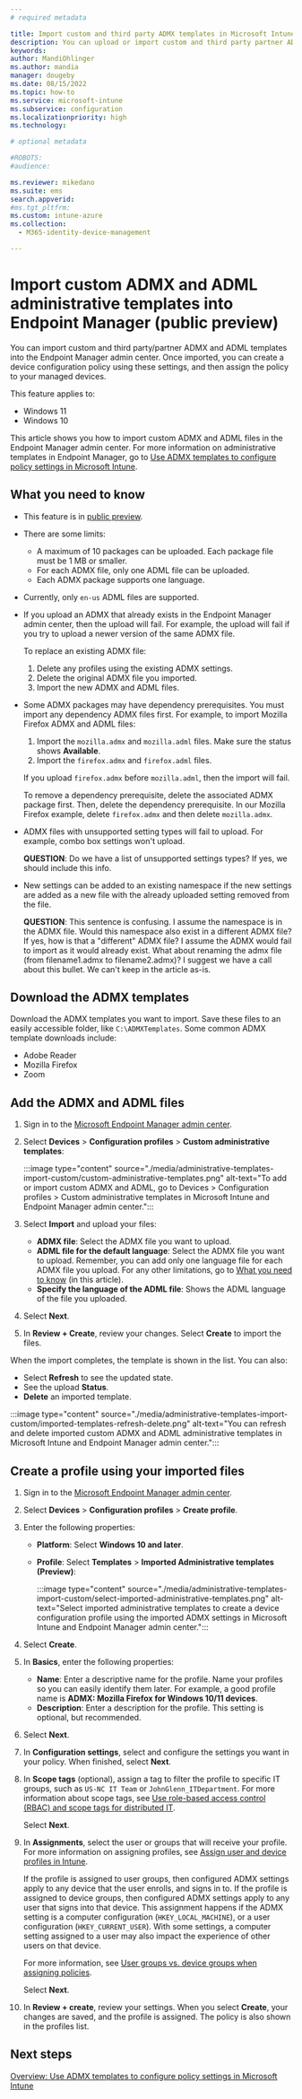 ```yaml
---
# required metadata

title: Import custom and third party ADMX templates in Microsoft Intune
description: You can upload or import custom and third party partner ADMX and ADML files in Microsoft Intune and Endpoint Manager.
keywords:
author: MandiOhlinger
ms.author: mandia
manager: dougeby
ms.date: 08/15/2022
ms.topic: how-to
ms.service: microsoft-intune
ms.subservice: configuration
ms.localizationpriority: high
ms.technology:

# optional metadata

#ROBOTS:
#audience:

ms.reviewer: mikedano
ms.suite: ems
search.appverid: 
#ms.tgt_pltfrm:
ms.custom: intune-azure
ms.collection:
  - M365-identity-device-management

---
```


# Import custom ADMX and ADML administrative templates into Endpoint Manager (public preview)

You can import custom and third party/partner ADMX and ADML templates into the Endpoint Manager admin center. Once imported, you can create a device configuration policy using these settings, and then assign the policy to your managed devices.

This feature applies to:

- Windows 11
- Windows 10

This article shows you how to import custom ADMX and ADML files in the Endpoint Manager admin center. For more information on administrative templates in Endpoint Manager, go to [Use ADMX templates to configure policy settings in Microsoft Intune](administrative-templates-windows.md).

## What you need to know

- This feature is in [public preview](../fundamentals/public-preview.md).

- There are some limits:

  - A maximum of 10 packages can be uploaded. Each package file must be 1 MB or smaller.
  - For each ADMX file, only one ADML file can be uploaded.
  - Each ADMX package supports one language.

- Currently, only `en-us` ADML files are supported.

- If you upload an ADMX that already exists in the Endpoint Manager admin center, then the upload will fail. For example, the upload will fail if you try to upload a newer version of the same ADMX file.

  To replace an existing ADMX file:

  1. Delete any profiles using the existing ADMX settings.
  2. Delete the original ADMX file you imported.
  3. Import the new ADMX and ADML files.

- Some ADMX packages may have dependency prerequisites. You must import any dependency ADMX files first. For example, to import Mozilla Firefox ADMX and ADML files:

  1. Import the `mozilla.admx` and `mozilla.adml` files. Make sure the status shows **Available**.
  2. Import the `firefox.admx` and `firefox.adml` files.

  If you upload `firefox.admx` before `mozilla.adml`, then the import will fail.

  To remove a dependency prerequisite, delete the associated ADMX package first. Then, delete the dependency prerequisite. In our Mozilla Firefox example, delete `firefox.admx` and then delete `mozilla.admx`.

- ADMX files with unsupported setting types will fail to upload. For example, combo box settings won't upload.

  **QUESTION**: Do we have a list of unsupported settings types? If yes, we should include this info.

- New settings can be added to an existing namespace if the new settings are added as a new file with the already uploaded setting removed from the file.

  **QUESTION**: This sentence is confusing. I assume the namespace is in the ADMX file. Would this namespace also exist in a different ADMX file? If yes, how is that a "different" ADMX file? I assume the ADMX would fail to import as it would already exist. What about renaming the admx file (from filename1.admx to filename2.admx)? I suggest we have a call about this bullet. We can't keep in the article as-is.

## Download the ADMX templates

Download the ADMX templates you want to import. Save these files to an easily accessible folder, like `C:\ADMXTemplates`. Some common ADMX template downloads include:

- Adobe Reader
- Mozilla Firefox
- Zoom

## Add the ADMX and ADML files

1. Sign in to the [Microsoft Endpoint Manager admin center](https://go.microsoft.com/fwlink/?linkid=2109431).
2. Select **Devices** > **Configuration profiles** > **Custom administrative templates**:

    :::image type="content" source="./media/administrative-templates-import-custom/custom-administrative-templates.png" alt-text="To add or import custom ADMX and ADML, go to Devices > Configuration profiles > Custom administrative templates in Microsoft Intune and Endpoint Manager admin center.":::

3. Select **Import** and upload your files:

    - **ADMX file**: Select the ADMX file you want to upload.
    - **ADML file for the default language**: Select the ADMX file you want to upload. Remember, you can add only one language file for each ADMX file you upload. For any other limitations, go to [What you need to know](#what-you-need-to-know) (in this article).
    - **Specify the language of the ADML file**: Shows the ADML language of the file you uploaded.

4. Select **Next**.
5. In **Review + Create**, review your changes. Select **Create** to import the files.

When the import completes, the template is shown in the list. You can also:

- Select **Refresh** to see the updated state.
- See the upload **Status**.
- **Delete** an imported template.

:::image type="content" source="./media/administrative-templates-import-custom/imported-templates-refresh-delete.png" alt-text="You can refresh and delete imported custom ADMX and ADML administrative templates in Microsoft Intune and Endpoint Manager admin center.":::

## Create a profile using your imported files

1. Sign in to the [Microsoft Endpoint Manager admin center](https://go.microsoft.com/fwlink/?linkid=2109431).
2. Select **Devices** > **Configuration profiles** > **Create profile**.
3. Enter the following properties:

    - **Platform**: Select **Windows 10 and later**.
    - **Profile**: Select **Templates** > **Imported Administrative templates (Preview)**:

      :::image type="content" source="./media/administrative-templates-import-custom/select-imported-administrative-templates.png" alt-text="Select imported administrative templates to create a device configuration profile using the imported ADMX settings in Microsoft Intune and Endpoint Manager admin center.":::

4. Select **Create**.
5. In **Basics**, enter the following properties:

    - **Name**: Enter a descriptive name for the profile. Name your profiles so you can easily identify them later. For example, a good profile name is **ADMX: Mozilla Firefox for Windows 10/11 devices**.
    - **Description**: Enter a description for the profile. This setting is optional, but recommended.

6. Select **Next**.

7. In **Configuration settings**, select and configure the settings you want in your policy. When finished, select **Next**.
8. In **Scope tags** (optional), assign a tag to filter the profile to specific IT groups, such as `US-NC IT Team` or `JohnGlenn_ITDepartment`. For more information about scope tags, see [Use role-based access control (RBAC) and scope tags for distributed IT](../fundamentals/scope-tags.md).

    Select **Next**.

9. In **Assignments**, select the user or groups that will receive your profile. For more information on assigning profiles, see [Assign user and device profiles in Intune](device-profile-assign.md).

    If the profile is assigned to user groups, then configured ADMX settings apply to any device that the user enrolls, and signs in to. If the profile is assigned to device groups, then configured ADMX settings apply to any user that signs into that device. This assignment happens if the ADMX setting is a computer configuration (`HKEY_LOCAL_MACHINE`), or a user configuration (`HKEY_CURRENT_USER`). With some settings, a computer setting assigned to a user may also impact the experience of other users on that device.

    For more information, see [User groups vs. device groups when assigning policies](device-profile-assign.md#user-groups-vs-device-groups).

    Select **Next**.

10. In **Review + create**, review your settings. When you select **Create**, your changes are saved, and the profile is assigned. The policy is also shown in the profiles list.

## Next steps

[Overview: Use ADMX templates to configure policy settings in Microsoft Intune](administrative-templates-windows.md)
